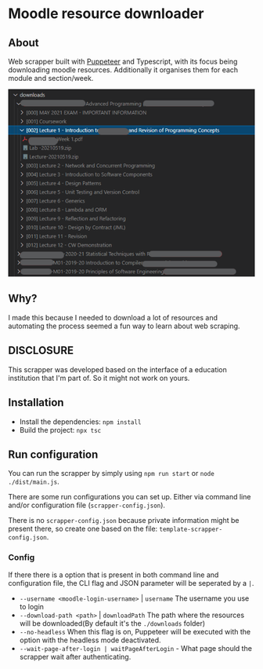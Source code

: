 # Moodle resource downloader


## About
Web scrapper built with [Puppeteer](https://developers.google.com/web/tools/puppeteer/) and Typescript, with its focus being downloading moodle resources. Additionally it organises them for each module and section/week.

![Structured file resources](downloads_folder_screenshot.png "Structured file resources")
## Why?
I made this because I needed to download a lot of resources and automating the process seemed a fun way to learn about web scraping.

## DISCLOSURE
This scrapper was developed based on the interface of a education institution that I'm part of. So it might not work on yours.


## Installation

- Install the dependencies: `npm install`
- Build the project: `npx tsc`

## Run configuration
You can run the scrapper by simply using `npm run start` or `node ./dist/main.js`.

There are some run configurations you can set up. Either via command line and/or configuration file (`scrapper-config.json`).


There is no `scrapper-config.json` because private information might be present there, so create one based on the file: `template-scrapper-config.json`.

### Config
If there there is a option that is present in both command line and configuration file, the CLI flag and JSON parameter will be seperated by a `|`.

- `--username <moodle-login-username>` | `username` The username you use to login
- `--download-path <path>` | `downloadPath` The path where the resources will be downloaded(By default it's the `./downloads` folder)
- `--no-headless` When this flag is on, Puppeteer will be executed with the option with the headless mode deactivated.
- `--wait-page-after-login | waitPageAfterLogin` - What page should the scrapper wait after authenticating.

